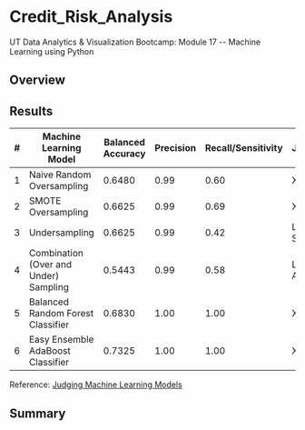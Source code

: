 # Credit_Risk_Analysis
UT Data Analytics &amp; Visualization Bootcamp:  Module 17 -- Machine Learning using Python

## Overview

## Results
<!-- There is a bulleted list that describes the balanced accuracy score and the precision and recall scores of all six machine learning models -->


|  #  | Machine Learning Model | Balanced Accuracy | Precision | Recall/Sensitivity | Judgment |
| --- | ---------------------- | ----------------- | --------- | ------------------ | -------- |
| 1 | Naive Random Oversampling | 0.6480 | 0.99 | 0.60 | X |
| 2 | SMOTE Oversampling | 0.6625 | 0.99 | 0.69 | X |
| 3 | Undersampling | 0.6625 | 0.99 | 0.42 | Lowest Sensitivity |
| 4 | Combination (Over and Under) Sampling | 0.5443 | 0.99 | 0.58 | Lowest Accuracy |
| 5 | Balanced Random Forest Classifier | 0.6830 | 1.00 | 1.00 | X | Highest Precision / Highest Sensitivity |
| 6 | Easy Ensemble AdaBoost Classifier | 0.7325 | 1.00 | 1.00 | X | Highest Accuracy / Highest Precision / Highest Sensivity |
 
Reference:  [Judging Machine Learning Models](https://www.jeremyjordan.me/evaluating-a-machine-learning-model/#:~:text=The%20three%20main%20metrics%20used,the%20number%20of%20total%20predictions.)




## Summary
<!--There is a recommendation on which model to use, or there is no recommendation with a justification-->
